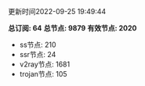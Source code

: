 更新时间2022-09-25 19:49:44

**总订阅: 64**
**总节点: 9879**
**有效节点: 2020**
- ss节点: 210
- ssr节点: 24
- v2ray节点: 1681
- trojan节点: 105
